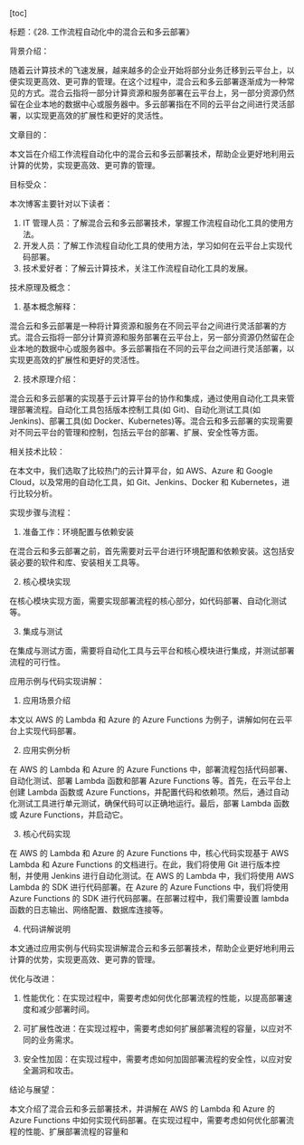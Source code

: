 
[toc]                    
                
                
标题：《28. 工作流程自动化中的混合云和多云部署》

背景介绍：

随着云计算技术的飞速发展，越来越多的企业开始将部分业务迁移到云平台上，以便实现更高效、更可靠的管理。在这个过程中，混合云和多云部署逐渐成为一种常见的方式。混合云指将一部分计算资源和服务部署在云平台上，另一部分资源仍然留在企业本地的数据中心或服务器中。多云部署指在不同的云平台之间进行灵活部署，以实现更高效的扩展性和更好的灵活性。

文章目的：

本文旨在介绍工作流程自动化中的混合云和多云部署技术，帮助企业更好地利用云计算的优势，实现更高效、更可靠的管理。

目标受众：

本次博客主要针对以下读者：

1.  IT 管理人员：了解混合云和多云部署技术，掌握工作流程自动化工具的使用方法。
2. 开发人员：了解工作流程自动化工具的使用方法，学习如何在云平台上实现代码部署。
3. 技术爱好者：了解云计算技术，关注工作流程自动化工具的发展。

技术原理及概念：

1. 基本概念解释：

混合云和多云部署是一种将计算资源和服务在不同云平台之间进行灵活部署的方式。混合云指将一部分计算资源和服务部署在云平台上，另一部分资源仍然留在企业本地的数据中心或服务器中。多云部署指在不同的云平台之间进行灵活部署，以实现更高效的扩展性和更好的灵活性。

2. 技术原理介绍：

混合云和多云部署的实现基于云计算平台的协作和集成，通过使用自动化工具来管理部署流程。自动化工具包括版本控制工具(如 Git)、自动化测试工具(如 Jenkins)、部署工具(如 Docker、Kubernetes)等。混合云和多云部署的实现需要对不同云平台的管理和控制，包括云平台的部署、扩展、安全性等方面。

相关技术比较：

在本文中，我们选取了比较热门的云计算平台，如 AWS、Azure 和 Google Cloud，以及常用的自动化工具，如 Git、Jenkins、Docker 和 Kubernetes，进行比较分析。

实现步骤与流程：

1. 准备工作：环境配置与依赖安装

在混合云和多云部署之前，首先需要对云平台进行环境配置和依赖安装。这包括安装必要的软件和库、安装相关工具等。

2. 核心模块实现

在核心模块实现方面，需要实现部署流程的核心部分，如代码部署、自动化测试等。

3. 集成与测试

在集成与测试方面，需要将自动化工具与云平台和核心模块进行集成，并测试部署流程的可行性。

应用示例与代码实现讲解：

1. 应用场景介绍

本文以 AWS 的 Lambda 和 Azure 的 Azure Functions 为例子，讲解如何在云平台上实现代码部署。

2. 应用实例分析

在 AWS 的 Lambda 和 Azure 的 Azure Functions 中，部署流程包括代码部署、自动化测试、部署 Lambda 函数和部署 Azure Functions 等。首先，在云平台上创建 Lambda 函数或 Azure Functions，并配置代码和依赖项。然后，通过自动化测试工具进行单元测试，确保代码可以正确地运行。最后，部署 Lambda 函数或 Azure Functions，并启动它。

3. 核心代码实现

在 AWS 的 Lambda 和 Azure 的 Azure Functions 中，核心代码实现基于 AWS Lambda 和 Azure Functions 的文档进行。在此，我们将使用 Git 进行版本控制，并使用 Jenkins 进行自动化测试。在 AWS 的 Lambda 中，我们将使用 AWS Lambda 的 SDK 进行代码部署。在 Azure 的 Azure Functions 中，我们将使用 Azure Functions 的 SDK 进行代码部署。在部署过程中，我们需要设置 lambda 函数的日志输出、网络配置、数据库连接等。

4. 代码讲解说明

本文通过应用实例与代码实现讲解混合云和多云部署技术，帮助企业更好地利用云计算的优势，实现更高效、更可靠的管理。

优化与改进：

1. 性能优化：在实现过程中，需要考虑如何优化部署流程的性能，以提高部署速度和减少部署时间。

2. 可扩展性改进：在实现过程中，需要考虑如何扩展部署流程的容量，以应对不同的业务需求。

3. 安全性加固：在实现过程中，需要考虑如何加固部署流程的安全性，以应对安全漏洞和攻击。

结论与展望：

本文介绍了混合云和多云部署技术，并讲解在 AWS 的 Lambda 和 Azure 的 Azure Functions 中如何实现代码部署。在实现过程中，需要考虑如何优化部署流程的性能、扩展部署流程的容量和

